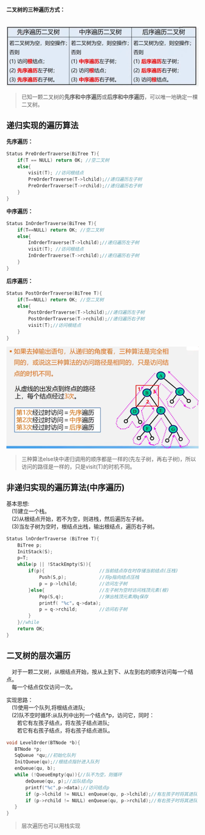**二叉树的三种遍历方式：**  
　<div><img src="./images/二叉树的遍历.png"> </img></div>
 
>已知一颗二叉树的**先序和中序遍历**或**后序和中序遍历**，可以唯一地确定一棵二叉树。
## 递归实现的遍历算法
**先序遍历：**
```cpp
Status PreOrderTraverse(BiTree T){
    if(T == NULL) return OK; //空二叉树
    else{
        visit(T); //访问根结点
        PreOrderTraverse(T->lchild);//递归遍历左子树
        PreOrderTraverse(T->rchild);//递归遍历右子树
    }
}
```
**中序遍历：**
```cpp
Status InOrderTraverse(BiTree T){
    if(T==NULL) return OK; //空二叉树
    else{
        InOrderTraverse(T->lchild);//递归遍历左子树
        visit(T); //访问根结点
        InOrderTraverse(T->rchild);//递归遍历右子树
    }
}
```
**后序遍历：**
```cpp
Status PostOrderTraverse(BiTree T){
    if(T==NULL) return OK; //空二叉树
    else{
        PostOrderTraverse(T->lchild);//递归遍历左子树
        PostOrderTraverse(T->rchild);//递归遍历右子树
        visit(T);//访问根结点
    }
}
```
<div><img src="./images/三种遍历算法分析.png"> </img></div>  

>三种算法else块中递归调用的顺序都是一样的(先左子树，再右子树)，所以访问的路径是一样的，只是visit(T)的时机不同。  

## 非递归实现的遍历算法(中序遍历)
 基本思想:  
　(1)建立一个栈。  
　(2)从根结点开始，若不为空，则进栈，然后遍历左子树。  
　(3)当左子树为空时，根结点出栈，输出根结点，遍历右子树。  
```cpp
Status lnOrderTraverse (BiTree T){
    BiTree p;
    InitStack(S);
    p=T;
    while(p || !StackEmpty(S)){
        if(p){                    //当前结点存在时存储当前结点(压栈)
            Push(S,p);            //将p指向结点压栈
            p = p->lchild;        //访问左子树
        }else{                    //左子树为空时访问栈顶元素(根)
            Pop(S,q);             //弹出栈顶元素用q保存
            printf( "%c"，q->data);
            p = q->rchild;        //访问右子树
        }
    }//while
    return OK;
}
```
## 二叉树的层次遍历
　对于一颗二叉树，从根结点开始，按从上到下、从左到右的顺序访问每一个结点。  
　每一个结点仅仅访问一次。  

 实现思路：  
　(1)使用一个队列,将根结点进队;  
　(2)队不空时循环:从队列中出列一个结点*p，访问它，同时：  
　　若它有左孩子结点，将左孩子结点进队;  
　　若它有右孩子结点，将右孩子结点进队。  
 ```cpp
void LevelOrder(BTNode *b){
    BTNode *p;
    SqQueue *qu;//初始化队列
    InitQueue(qu);//根结点指针进入队列
    enQueue(qu, b);
    while (!QueueEmpty(qu)){//队不为空，则循环
        deQueue(qu, p);//出队结点p
        printf("%c",p->data);//访问结点p
        if (p->lchild != NULL) enQueue(qu, p->lchild);//有左孩子时将其进队
        if (p->rchild != NULL) enQueue(qu, p->rchild);//有右孩子时将其进队
    }
}
 ```
>层次遍历也可以用栈实现
